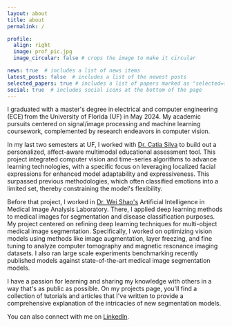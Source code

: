```yaml
---
layout: about
title: about
permalink: /

profile:
  align: right
  image: prof_pic.jpg
  image_circular: false # crops the image to make it circular

news: true  # includes a list of news items
latest_posts: false  # includes a list of the newest posts
selected_papers: true # includes a list of papers marked as "selected={true}"
social: true  # includes social icons at the bottom of the page
---
```

I graduated with a master's degree in electrical and computer engineering (ECE) from the University of Florida (UF) in May 2024. My academic pursuits centered on signal/image processing and machine learning coursework, complemented by research endeavors in computer vision. 

In my last two semesters at UF, I worked with [Dr. Catia Silva](https://faculty.eng.ufl.edu/catia-silva/bio/) to build out a personalized, affect-aware multimodal educational assessment tool. This project integrated computer vision and time-series algorithms to advance learning technologies, with a specific focus on leveraging localized facial expressions for enhanced model adaptability and expressiveness. This surpassed previous methodologies, which often classified emotions into a limited set, thereby constraining the model's flexibility. 


Before that project, I worked in [Dr. Wei Shao's](https://nephrology.medicine.ufl.edu/profile/shao-wei-1/) Artificial Intelligence in Medical Image Analysis Laboratory. There, I applied deep learning methods to medical images for segmentation and disease classification purposes. My project centered on refining deep learning techniques for multi-object medical image segmentation. Specifically, I worked on optimizing vision models using methods like image augmentation, layer freezing, and fine tuning to analyze computer tomography and magnetic resonance imaging datasets. I also ran large scale experiments benchmarking recently published models against state-of-the-art medical image segmentation models. 


I have a passion for learning and sharing my knowledge with others in a way that's as public as possible. On my projects page, you'll find a collection of tutorials and articles that I've written to provide a comprehensive explanation of the intricacies of new segmentation models.  

You can also connect with me on [LinkedIn](https://www.linkedin.com/in/andres-gomez-7410a8160).
<!-- Link to your social media connections, too. This theme is set up to use [Font Awesome icons](https://fontawesome.com/) and [Academicons](https://jpswalsh.github.io/academicons/), like the ones below. Add your Facebook, Twitter, LinkedIn, Google Scholar, or just disable all of them. -->
